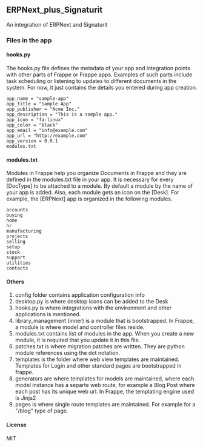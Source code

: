 ## ERPNext_plus_Signaturit

An integration of ERPNext and Signaturit

### Files in the app

#### hooks.py

The hooks.py file defines the metadata of your app and integration points with other parts of Frappe or Frappe apps. Examples of such parts include task scheduling or listening to updates to different documents in the system. For now, it just contains the details you entered during app creation.

```
app_name = "sample-app"
app_title = "Sample App"
app_publisher = "Acme Inc."
app_description = "This is a sample app."
app_icon = "fa-linux"
app_color = "black"
app_email = "info@example.com"
app_url = "http://example.com"
app_version = 0.0.1
modules.txt
```

#### modules.txt

Modules in Frappe help you organize Documents in Frappe and they are defined in the modules.txt file in your app. It is necessary for every [DocType] to be attached to a module. By default a module by the name of your app is added. Also, each module gets an icon on the [Desk]. For example, the [ERPNext] app is organized in the following modules.

```
accounts
buying
home
hr
manufacturing
projects
selling
setup
stock
support
utilities
contacts
```

#### Others
1. config folder contains application configuration info
2. desktop.py is where desktop icons can be added to the Desk
3. hooks.py is where integrations with the environment and other applications is mentioned.
4. library_management (inner) is a module that is bootstrapped. In Frappe, a module is where model and controller files reside.
5. modules.txt contains list of modules in the app. When you create a new module, it is required that you update it in this file.
6. patches.txt is where migration patches are written. They are python module references using the dot notation.
7. templates is the folder where web view templates are maintained. Templates for Login and other standard pages are bootstrapped in frappe.
8. generators are where templates for models are maintained, where each model instance has a separte web route, for example a Blog Post where each post has its unique web url. In Frappe, the templating engine used is Jinja2
9. pages is where single route templates are maintained. For example for a "/blog" type of page.


#### License

MIT
